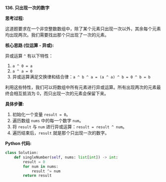 **136. 只出现一次的数字**

**思考过程:**

这道题要求在一个非空整数数组中，除了某个元素只出现一次以外，其余每个元素均出现两次。我们需要找出那个只出现了一次的元素。

**核心思路 (位运算 - 异或):**

异或运算 `^` 有以下特性：
1.  `a ^ 0 = a`
2.  `a ^ a = 0`
3.  异或运算满足交换律和结合律：`a ^ b ^ a = (a ^ a) ^ b = 0 ^ b = b`

利用这些特性，我们可以将数组中所有元素进行异或运算。所有出现两次的元素最终会相互抵消为 0，而只出现一次的元素会保留下来。

**具体步骤:**

1.  初始化一个变量 `result = 0`。
2.  遍历数组 `nums` 中的每一个数字 `num`。
3.  将 `result` 与 `num` 进行异或运算：`result = result ^ num`。
4.  遍历结束后，`result` 就是那个只出现一次的数字。

**Python 代码:**

```python
class Solution:
    def singleNumber(self, nums: list[int]) -> int:
        result = 0
        for num in nums:
            result ^= num
        return result
```

